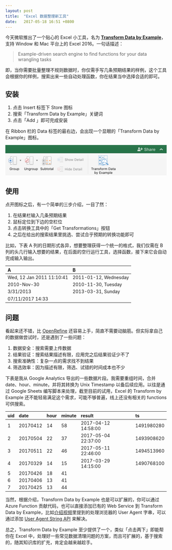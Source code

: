 ```yaml
---
layout: post
title:  "Excel 数据整理新工具"
date:   2017-05-18 16:51 +0800
---
```


今天微软推出了一个贴心的 Excel 小工具，名为 **[Transform Data by Example](https://store.office.com/en-us/app.aspx?assetid=WA104380727)**，支持 Window 和 Mac 平台上的 Excel 2016。一句话描述：

> Example-driven search engine to find functions for your data wrangling tasks

即，当你需要批量整理不规则数据时，你仅需手写几条预期结果的样例，这个工具会根据你的样例，搜索出来一些自动处理函数，你在结果当中选择合适的即可。



## 安装

1. 点击 Insert 标签下 Store 图标
2. 搜索「Transform Data by Example」关键词
3. 点击「Add 」即可完成安装

在 Ribbon 栏的 Data 标签的最右边，会出现一个显眼的「Transform Data by Example」图标。

![Transform Data by Example Icon](/files/2017/05/18/transform-data-by-example.png)



## 使用

点开图标之后，有一个简单的三步介绍，一目了然：

1. 在结果栏输入几条预期结果
2. 鼠标定位到下边的空栏位
3. 点击转换工具中的「Get Transformations」按钮
4. 之后在给出的搜索结果里挑选、尝试合乎预期的转换功能即可



比如，下表 A 列的日期形式各异，想要整理获得一个统一的格式，我们仅需在 B 列的头几行输入想要的结果，在后面的空行运行工具，选择函数，接下来它会自动完成输入输出。

| A                         | B                     |
| :------------------------ | :-------------------- |
| Wed, 12 Jan 2011 11:10:41 | 2011-01-12, Wednesday |
| 2010-Nov-30               | 2010-11-30,  Tuesday  |
| 3/31/2013                 | 2013-03-31, Sunday    |
| 07/11/2017 14:33          |                       |



## 问题

看起来还不错，比 [OpenRefine](https://github.com/OpenRefine/OpenRefine) 还容易上手，简直不需要动脑筋。但实际拿自己的数据做尝试时，还是遇到了一些问题：

1. 数据安全：搜索需要上传数据
2. 结果验证：搜索结果描述有限，应用完之后结果验证少不了
3. 搜索准确性：复杂一点的需求找不到结果
4. 筛选效率：因为描述有限，筛选、试错的时间成本也不少

下表是我从 Google Analytics 导出的一些数据片段。我需要重组时间，合并 date、hour、minute，并将其转换为 Unix Timestamp 以备后续应用。以往是通过 Google Sheets 编写脚本来处理，截至目前的试用，Excel 的 Transform by Example 还不能轻易满足这个需求，可能不够普遍，线上还没有相关的 functions 可供搜索。

| uid  | date     | hour | minute | result              | ts         |
| :--- | :------- | :--- | :----- | :------------------ | :--------- |
| 1    | 20170412 | 14   | 58     | 2017-04-12 14:58:00 | 1491980280 |
| 2    | 20170504 | 22   | 37     | 2017-05-04 22:37:00 | 1493908620 |
| 3    | 20170511 | 22   | 46     | 2017-05-11 22:46:00 | 1494513960 |
| 4    | 20170329 | 14   | 15     | 2017-03-29 14:15:00 | 1490768100 |
| 5    | 20170426 | 18   | 41     |                     |            |
| 6    | 20170406 | 13   | 41     |                     |            |
| 7    | 20170425 | 13   | 44     |                     |            |

当然，根据介绍，Transform Data by Example 也是可以扩展的，你可以通过 Azure Function 贡献代码，也可以直接添加已有的 Web Service 到 Transform Data by Example，比如[介绍视频](https://www.microsoft.com/en-us/research/project/transform-data-by-example/)里提到的处理浏览器的 User Agent 字串，可以通过添加 [User Agent String API](http://www.useragentstring.com/?uas=UAS&getJSON=all) 来解决。



总之，Transform Data by Example 至少提供了一个，类似「点击两下」即能帮你在 Excel 中，处理好一些常见数据清理问题的方案，而且可扩展的，基于搜索的，随其知识库的扩充，肯定会越来越趁手。